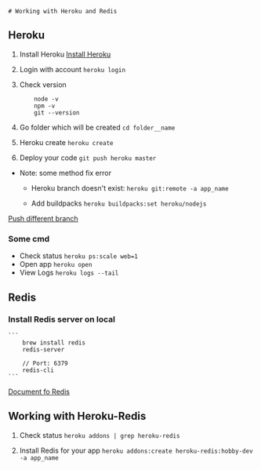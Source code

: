 	# Working with Heroku and Redis

## Heroku
1. Install Heroku
[Install Heroku](https://devcenter.heroku.com/articles/heroku-cli)
2. Login with account `heroku login`
3. Check version
	```
		node -v
		npm -v
		git --version
	```

4. Go folder which will be created ` cd folder__name `
5. Heroku create `heroku create`
6. Deploy your code `git push heroku master`

* Note: some method fix error

	- Heroku branch doesn't exist: `heroku git:remote -a app_name`
		
	- Add buildpacks `heroku buildpacks:set heroku/nodejs`

[Push different branch](https://stackoverflow.com/questions/2971550/how-to-push-different-local-git-branches-to-heroku-master)

### Some cmd
- Check status `heroku ps:scale web=1`
- Open app `heroku open`
- View Logs `heroku logs --tail`

## Redis

### Install Redis server on local
	```
		brew install redis
		redis-server

		// Port: 6379
		redis-cli
	```

[Document fo Redis](https://codeforgeek.com/2016/06/node-js-redis-tutorial-installation-commands/)

## Working with Heroku-Redis
1. Check status
`heroku addons | grep heroku-redis`

2. Install Redis for your app
`heroku addons:create heroku-redis:hobby-dev -a app_name`